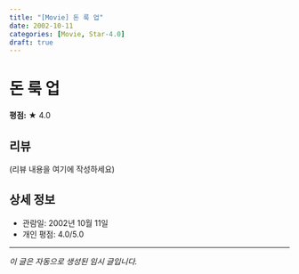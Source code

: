 ```yaml
---
title: "[Movie] 돈 룩 업"
date: 2002-10-11
categories: [Movie, Star-4.0]
draft: true
---
```


# 돈 룩 업

**평점:** ★ 4.0

## 리뷰

(리뷰 내용을 여기에 작성하세요)

## 상세 정보

- 관람일: 2002년 10월 11일
- 개인 평점: 4.0/5.0

---

*이 글은 자동으로 생성된 임시 글입니다.*
